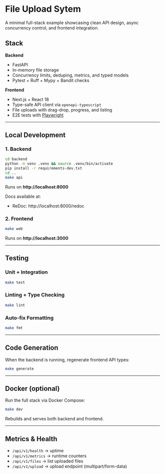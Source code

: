 # File Upload Sytem

A minimal full-stack example showcasing clean API design, async concurrency control, and frontend integration.

## Stack
**Backend**
- FastAPI
- In-memory file storage
- Concurrency limits, deduping, metrics, and typed models
- Pytest + Ruff + Mypy + Bandit checks

**Frontend**
- Next.js + React 18
- Type-safe API client via `openapi-typescript`
- File uploads with drag-drop, progress, and listing
- E2E tests with [Playwright](https://playwright.dev/)

---

## Local Development

### 1. Backend
```bash
cd backend
python -m venv .venv && source .venv/bin/activate
pip install -r requirements-dev.txt
cd ..
make api
```
Runs on **http://localhost:8000**

Docs available at:
- ReDoc: http://localhost:8000/redoc

### 2. Frontend
```bash
make web
```
Runs on **http://localhost:3000**

---

## Testing

### Unit + Integration
```bash
make test
```

### Linting + Type Checking
```bash
make lint
```

### Auto-fix Formatting
```bash
make fmt
```

---

## Code Generation
When the backend is running, regenerate frontend API types:
```bash
make generate
```

---

## Docker (optional)
Run the full stack via Docker Compose:
```bash
make dev
```
Rebuilds and serves both backend and frontend.

---

## Metrics & Health
- `/api/v1/health` → uptime
- `/api/v1/metrics` → runtime counters
- `/api/v1/files` → list uploaded files
- `/api/v1/upload` → upload endpoint (multipart/form-data)
